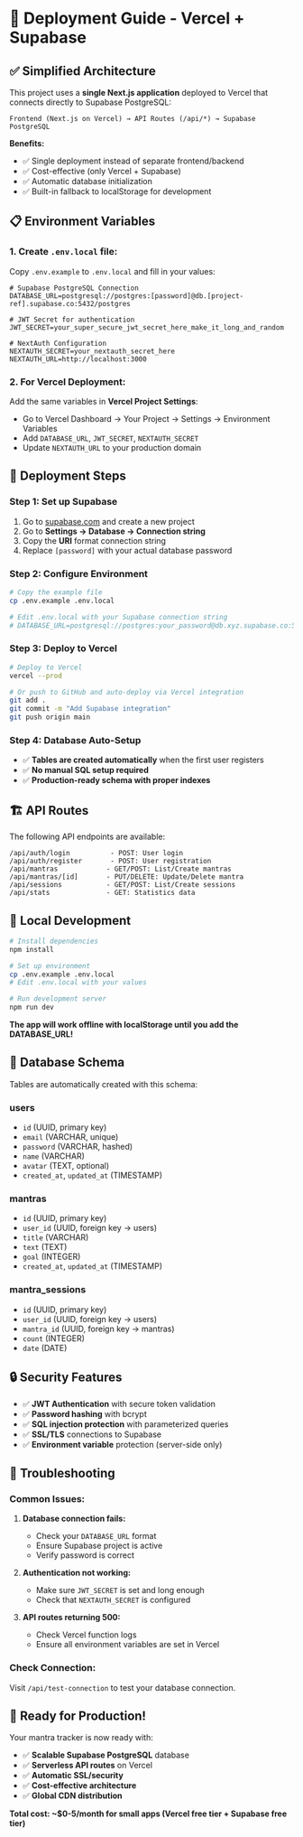 # 🚀 Deployment Guide - Vercel + Supabase

## ✅ Simplified Architecture

This project uses a **single Next.js application** deployed to Vercel that connects directly to Supabase PostgreSQL:

```
Frontend (Next.js on Vercel) → API Routes (/api/*) → Supabase PostgreSQL
```

**Benefits:**
- ✅ Single deployment instead of separate frontend/backend
- ✅ Cost-effective (only Vercel + Supabase)
- ✅ Automatic database initialization
- ✅ Built-in fallback to localStorage for development

## 📋 Environment Variables

### **1. Create `.env.local` file:**
Copy `.env.example` to `.env.local` and fill in your values:

```env
# Supabase PostgreSQL Connection
DATABASE_URL=postgresql://postgres:[password]@db.[project-ref].supabase.co:5432/postgres

# JWT Secret for authentication
JWT_SECRET=your_super_secure_jwt_secret_here_make_it_long_and_random

# NextAuth Configuration
NEXTAUTH_SECRET=your_nextauth_secret_here
NEXTAUTH_URL=http://localhost:3000
```

### **2. For Vercel Deployment:**
Add the same variables in **Vercel Project Settings**:
- Go to Vercel Dashboard → Your Project → Settings → Environment Variables
- Add `DATABASE_URL`, `JWT_SECRET`, `NEXTAUTH_SECRET`
- Update `NEXTAUTH_URL` to your production domain

## 🚀 Deployment Steps

### **Step 1: Set up Supabase**
1. Go to [supabase.com](https://supabase.com) and create a new project
2. Go to **Settings → Database → Connection string**
3. Copy the **URI** format connection string
4. Replace `[password]` with your actual database password

### **Step 2: Configure Environment**
```bash
# Copy the example file
cp .env.example .env.local

# Edit .env.local with your Supabase connection string
# DATABASE_URL=postgresql://postgres:your_password@db.xyz.supabase.co:5432/postgres
```

### **Step 3: Deploy to Vercel**
```bash
# Deploy to Vercel
vercel --prod

# Or push to GitHub and auto-deploy via Vercel integration
git add .
git commit -m "Add Supabase integration"
git push origin main
```

### **Step 4: Database Auto-Setup**
- ✅ **Tables are created automatically** when the first user registers
- ✅ **No manual SQL setup required**
- ✅ **Production-ready schema with proper indexes**

## 🏗️ API Routes

The following API endpoints are available:

```
/api/auth/login          - POST: User login
/api/auth/register       - POST: User registration  
/api/mantras            - GET/POST: List/Create mantras
/api/mantras/[id]       - PUT/DELETE: Update/Delete mantra
/api/sessions           - GET/POST: List/Create sessions
/api/stats              - GET: Statistics data
```

## 🔧 Local Development

```bash
# Install dependencies
npm install

# Set up environment
cp .env.example .env.local
# Edit .env.local with your values

# Run development server
npm run dev
```

**The app will work offline with localStorage until you add the DATABASE_URL!**

## 🎯 Database Schema

Tables are automatically created with this schema:

### **users**
- `id` (UUID, primary key)
- `email` (VARCHAR, unique)
- `password` (VARCHAR, hashed)
- `name` (VARCHAR)
- `avatar` (TEXT, optional)
- `created_at`, `updated_at` (TIMESTAMP)

### **mantras**
- `id` (UUID, primary key)
- `user_id` (UUID, foreign key → users)
- `title` (VARCHAR)
- `text` (TEXT)
- `goal` (INTEGER)
- `created_at`, `updated_at` (TIMESTAMP)

### **mantra_sessions**
- `id` (UUID, primary key)
- `user_id` (UUID, foreign key → users)
- `mantra_id` (UUID, foreign key → mantras)
- `count` (INTEGER)
- `date` (DATE)

## 🔒 Security Features

- ✅ **JWT Authentication** with secure token validation
- ✅ **Password hashing** with bcrypt
- ✅ **SQL injection protection** with parameterized queries
- ✅ **SSL/TLS** connections to Supabase
- ✅ **Environment variable** protection (server-side only)

## 🚨 Troubleshooting

### **Common Issues:**

1. **Database connection fails:**
   - Check your `DATABASE_URL` format
   - Ensure Supabase project is active
   - Verify password is correct

2. **Authentication not working:**
   - Make sure `JWT_SECRET` is set and long enough
   - Check that `NEXTAUTH_SECRET` is configured

3. **API routes returning 500:**
   - Check Vercel function logs
   - Ensure all environment variables are set in Vercel

### **Check Connection:**
Visit `/api/test-connection` to test your database connection.

## 🎉 Ready for Production!

Your mantra tracker is now ready with:
- ✅ **Scalable Supabase PostgreSQL** database
- ✅ **Serverless API routes** on Vercel
- ✅ **Automatic SSL/security**
- ✅ **Cost-effective architecture**
- ✅ **Global CDN distribution**

**Total cost: ~$0-5/month for small apps (Vercel free tier + Supabase free tier)**